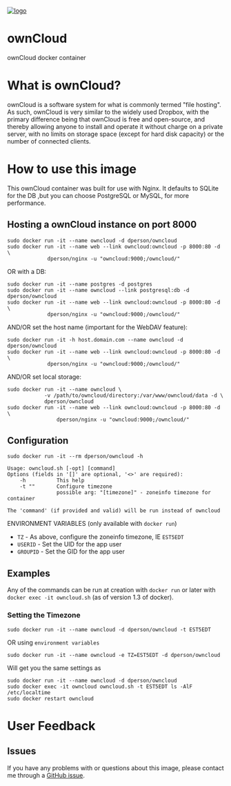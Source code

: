 [![logo](https://raw.githubusercontent.com/dperson/owncloud/master/logo.png)](http://owncloud.org/)

# ownCloud

ownCloud docker container

# What is ownCloud?

ownCloud is a software system for what is commonly termed "file hosting". As
such, ownCloud is very similar to the widely used Dropbox, with the primary
difference being that ownCloud is free and open-source, and thereby allowing
anyone to install and operate it without charge on a private server, with no
limits on storage space (except for hard disk capacity) or the number of
connected clients.

# How to use this image

This ownCloud container was built for use with Nginx. It defaults to SQLite for
the DB ,but you can choose PostgreSQL or MySQL, for more performance.

## Hosting a ownCloud instance on port 8000

    sudo docker run -it --name owncloud -d dperson/owncloud
    sudo docker run -it --name web --link owncloud:owncloud -p 8000:80 -d \
                 dperson/nginx -u "owncloud:9000;/owncloud/"

OR with a DB:

    sudo docker run -it --name postgres -d postgres
    sudo docker run -it --name owncloud --link postgresql:db -d dperson/owncloud
    sudo docker run -it --name web --link owncloud:owncloud -p 8000:80 -d \
                 dperson/nginx -u "owncloud:9000;/owncloud/"

AND/OR set the host name (important for the WebDAV feature):

    sudo docker run -it -h host.domain.com --name owncloud -d dperson/owncloud
    sudo docker run -it --name web --link owncloud:owncloud -p 8000:80 -d \
                 dperson/nginx -u "owncloud:9000;/owncloud/"

AND/OR set local storage:

    sudo docker run -it --name owncloud \
                -v /path/to/owncloud/directory:/var/www/owncloud/data -d \
                dperson/owncloud
    sudo docker run -it --name web --link owncloud:owncloud -p 8000:80 -d \
                    dperson/nginx -u "owncloud:9000;/owncloud/"

## Configuration

    sudo docker run -it --rm dperson/owncloud -h

    Usage: owncloud.sh [-opt] [command]
    Options (fields in '[]' are optional, '<>' are required):
        -h          This help
        -t ""       Configure timezone
                    possible arg: "[timezone]" - zoneinfo timezone for container

    The 'command' (if provided and valid) will be run instead of owncloud

ENVIRONMENT VARIABLES (only available with `docker run`)

 * `TZ` - As above, configure the zoneinfo timezone, IE `EST5EDT`
 * `USERID` - Set the UID for the app user
 * `GROUPID` - Set the GID for the app user

## Examples

Any of the commands can be run at creation with `docker run` or later with
`docker exec -it owncloud.sh` (as of version 1.3 of docker).

### Setting the Timezone

    sudo docker run -it --name owncloud -d dperson/owncloud -t EST5EDT

OR using `environment variables`

    sudo docker run -it --name owncloud -e TZ=EST5EDT -d dperson/owncloud

Will get you the same settings as

    sudo docker run -it --name owncloud -d dperson/owncloud
    sudo docker exec -it owncloud owncloud.sh -t EST5EDT ls -AlF /etc/localtime
    sudo docker restart owncloud

# User Feedback

## Issues

If you have any problems with or questions about this image, please contact me
through a [GitHub issue](https://github.com/dperson/owncloud/issues).